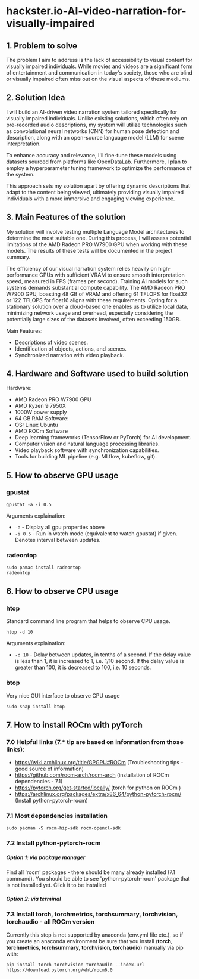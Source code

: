 # hackster.io-AI-video-narration-for-visually-impaired

## 1. Problem to solve

The problem I aim to address is the lack of accessibility to visual content for visually impaired individuals. While movies and videos are a significant form of entertainment and communication in today's society, those who are blind or visually impaired often miss out on the visual aspects of these mediums.

## 2. Solution Idea
I will build an AI-driven video narration system tailored specifically for visually impaired individuals. Unlike existing solutions, which often rely on pre-recorded audio descriptions, my system will utilize technologies such as convolutional neural networks (CNN) for human pose detection and description, along with an open-source language model (LLM) for scene interpretation. 

To enhance accuracy and relevance, I'll fine-tune these models using datasets sourced from platforms like OpenDataLab. Furthermore, I plan to employ a hyperparameter tuning framework to optimize the performance of the system. 

This approach sets my solution apart by offering dynamic descriptions that adapt to the content being viewed, ultimately providing visually impaired individuals with a more immersive and engaging viewing experience.

## 3. Main Features of the solution
My solution will involve testing multiple Language Model architectures to determine the most suitable one. During this process, I will assess potential limitations of the AMD Radeon PRO W7900 GPU when working with these models. The results of these tests will be documented in the project summary.

The efficiency of our visual narration system relies heavily on high-performance GPUs with sufficient VRAM to ensure smooth interpretation speed, measured in FPS (frames per second). Training AI models for such systems demands substantial compute capability. The AMD Radeon PRO W7900 GPU, boasting 48 GB of VRAM and offering 61 TFLOPS for float32 or 122 TFLOPS for float16 aligns with these requirements. Opting for a stationary solution over a cloud-based one enables us to utilize local data, minimizing network usage and overhead, especially considering the potentially large sizes of the datasets involved, often exceeding 150GB.

Main Features:
- Descriptions of video scenes.
- Identification of objects, actions, and scenes.
- Synchronized narration with video playback.

## 4. Hardware and Software used to build solution

Hardware:
- AMD Radeon PRO W7900 GPU
- AMD Ryzen 9 7950X
- 1000W power supply
- 64 GB RAM
Software:
- OS: Linux Ubuntu
- AMD ROCm Software
- Deep learning frameworks (TensorFlow or PyTorch) for AI development.
- Computer vision and natural language processing libraries.
- Video playback software with synchronization capabilities.
- Tools for building ML pipeline (e.g. MLflow, kubeflow, git).


## 5. How to observe GPU usage
### gpustat
```commandline
gpustat -a -i 0.5
```
Arguments explaination:
- `-a` - Display all gpu properties above
- `-i 0.5` - Run in watch mode (equivalent to watch gpustat) if given. Denotes interval between updates.

### radeontop
```commandline
sudo pamac install radeontop
radeontop
```

## 6. How to observe CPU usage
### htop
Standard command line program that helps to observe CPU usage.
```commandline
htop -d 10
```
Arguments explaination:
- `-d 10` - Delay between updates, in tenths of a second. If the delay value is less than 1, 
            it is increased to 1, i.e. 1/10 second. If the delay value is greater than 100, 
            it is decreased to 100, i.e. 10 seconds.
### btop
Very nice GUI interface to observe CPU usage
```commandline
sudo snap install btop
```

## 7. How to install ROCm with pyTorch
### 7.0 Helpful links (7.* tip are based on information from those links):
- https://wiki.archlinux.org/title/GPGPU#ROCm (Troubleshooting tips - good source of information)
- https://github.com/rocm-arch/rocm-arch (installation of ROCm dependencies - 7.1)
- https://pytorch.org/get-started/locally/ (torch for python on ROCm )
- https://archlinux.org/packages/extra/x86_64/python-pytorch-rocm/ (Install python-pytorch-rocm)

### 7.1 Most dependencies installation
```commandline
sudo pacman -S rocm-hip-sdk rocm-opencl-sdk
```

### 7.2 Install python-pytorch-rocm
##### Option 1: via package manager
Find all 'rocm' packages - there should be many already installed (7.1 command). You should be able to see 
'python-pytorch-rocm' package that is not installed yet. Click it to be installed

##### Option 2: via terminal

### 7.3 Install torch, torchmetrics, torchsummary, torchvision, torchaudio - all ROCm version
Currently this step is not supported by anaconda (env.yml file etc.), so if you create an anaconda environment be sure 
that you install (**torch, torchmetrics, torchsummary, torchvision, torchaudio**) manually via pip with:
```commandline
pip install torch torchvision torchaudio --index-url https://download.pytorch.org/whl/rocm6.0
```